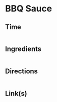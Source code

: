 # BBQ Sauce

## Time 
```

```

## Ingredients
```

```


## Directions
```

```


## Link(s)
```

```
